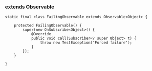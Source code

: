 ### extends Observable ###

    static final class FailingObservable extends Observable<Object> {

        protected FailingObservable() {
            super(new OnSubscribe<Object>() {
                @Override
                public void call(Subscriber<? super Object> t) {
                    throw new TestException("Forced failure");
                }
            });
        }
        
    }

